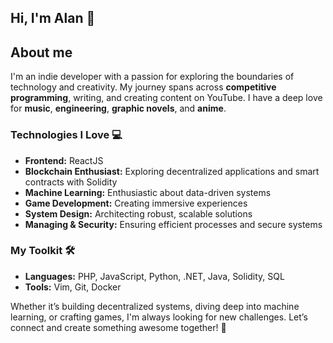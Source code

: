 ## Hi, I'm Alan 👋

## About me

I'm an indie developer with a passion for exploring the boundaries of technology and creativity. My journey spans across **competitive programming**, writing, and creating content on YouTube. I have a deep love for **music**, **engineering**, **graphic novels**, and **anime**.

### Technologies I Love 💻

- **Frontend:** ReactJS
- **Blockchain Enthusiast:** Exploring decentralized applications and smart contracts with Solidity
- **Machine Learning:** Enthusiastic about data-driven systems
- **Game Development:** Creating immersive experiences
- **System Design:** Architecting robust, scalable solutions
- **Managing & Security:** Ensuring efficient processes and secure systems

### My Toolkit 🛠️

- **Languages:** PHP, JavaScript, Python, .NET, Java, Solidity, SQL
- **Tools:** Vim, Git, Docker

Whether it’s building decentralized systems, diving deep into machine learning, or crafting games, I'm always looking for new challenges. Let’s connect and create something awesome together! 🚀
